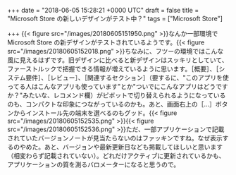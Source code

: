 
+++
date = "2018-06-05 15:28:21 +0000 UTC"
draft = false
title = "Microsoft Store の新しいデザインがテスト中？"
tags = ["Microsoft Store"]

+++
{{< figure src="/images/20180605151950.png"  >}}なんか一部環境で Microsoft Store の新デザインがテストされているようです。{{< figure src="/images/20180605152018.png"  >}}ちなみに、フツーの環境ではこんな風に見えるはずです。旧デザインに比べると新デザインはスッキリとしていて、ファーストルックで把握できる情報が増えているように思います。［概要］、［システム要件］、［レビュー］、［関連するセクション］（要するに、"このアプリを使ってる人はこんなアプリも使っています"とか"ついでにこんなアプリはどうですか？"みたいな、レコメンド欄）がピボットで切り替えられるようになっているのも、コンパクトな印象につながっているのかも。あと、画面右上の［…］ボタンからインストール先の端末を選べるのもグッド。{{< figure src="/images/20180605152535.png"  >}}{{< figure src="/images/20180605152536.png"  >}}ただ、一部アプリケーションで記載されていたバージョンノートが見当たらないのはファッキンですね。なぜ表示するのやめた。あと、バージョンや最新更新日なども掲載してほしいと思います（相変わらず記載されていない）。どれだけアクティブに更新されているかも、アプリケーションの質を測るバロメーターになると思うので。


